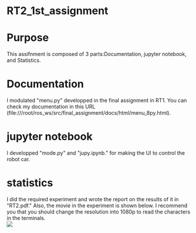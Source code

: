 # RT2_1st_assignment
# Purpose
This assifnment is composed of 3 parts:Documentation, jupyter notebook, and Statistics.

# Documentation
I modulated "menu.py" developped in the final assignment in RT1.
You can check my documentation in this URL (file:///root/ros_ws/src/final_assignment/docs/html/menu_8py.html).

# jupyter notebook
I developped "mode.py" and "jupy.ipynb." for making the UI to control the robot car.

# statistics
I did the required experiment and wrote the report on the results of it in "RT2.pdf."
Also, the movie in the experiment is shown below. I recommend you that you should change the resolution into 1080p to read the characters in the terminals.
<br>
[![](https://img.youtube.com/vi/mwPPHWJMLmY/0.jpg)](https://www.youtube.com/watch?v=mwPPHWJMLmY)
